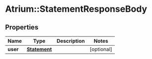 # Atrium::StatementResponseBody

## Properties
Name | Type | Description | Notes
------------ | ------------- | ------------- | -------------
**user** | [**Statement**](Statement.md) |  | [optional] 


